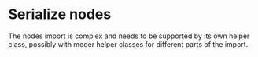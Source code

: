 # Serialize nodes

The nodes import is complex and needs to be supported by its own helper class, possibly with moder helper classes for different parts of the import.